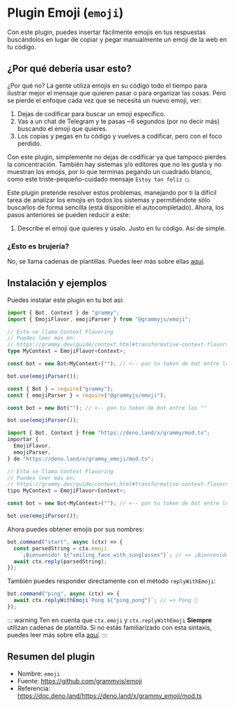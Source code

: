 # Plugin Emoji (`emoji`)

Con este plugin, puedes insertar fácilmente emojis en tus respuestas buscándolos en lugar de copiar y pegar manualmente un emoji de la web en tu código.

## ¿Por qué debería usar esto?

¿Por qué no? La gente utiliza emojis en su código todo el tiempo para ilustrar mejor el mensaje que quieren pasar o para organizar las cosas.
Pero se pierde el enfoque cada vez que se necesita un nuevo emoji, ver:

1. Dejas de codificar para buscar un emoji específico.
2. Vas a un chat de Telegram y te pasas ~6 segundos (por no decir más) buscando el emoji que quieres.
3. Los copias y pegas en tu código y vuelves a codificar, pero con el foco perdido.

Con este plugin, simplemente no dejas de codificar ya que tampoco pierdes la concentración.
También hay sistemas y/o editores que no les gusta y no muestran los emojis, por lo que terminas pegando un cuadrado blanco, como este triste-pequeño-cuidado mensaje `Estoy tan feliz □`.

Este plugin pretende resolver estos problemas, manejando por ti la difícil tarea de analizar los emojis en todos los sistemas y permitiéndote sólo buscarlos de forma sencilla (está disponible el autocompletado). Ahora, los pasos anteriores se pueden reducir a este:

1. Describe el emoji que quieres y úsalo. Justo en tu código. Así de simple.

### ¿Esto es brujería?

No, se llama cadenas de plantillas.
Puedes leer más sobre ellas [aquí](https://developer.mozilla.org/en-US/docs/Web/JavaScript/Reference/Template_literals).

## Instalación y ejemplos

Puedes instalar este plugin en tu bot así:

<CodeGroup>
  <CodeGroupItem title="TypeScript" active>

```ts
import { Bot, Context } de "grammy";
import { EmojiFlavor, emojiParser } from "@grammyjs/emoji";

// Esto se llama Context Flavoring
// Puedes leer más en:
// https://grammy.dev/guide/context.html#transformative-context-flavors
type MyContext = EmojiFlavor<Context>;

const bot = new Bot<MyContext>(""); // <-- pon tu token de bot entre los ""

bot.use(emojiParser());
```

</CodeGroupItem>
  <CodeGroupItem title="JavaScript">

```js
const { Bot } = require("grammy");
const { emojiParser } = require("@grammyjs/emoji");

const bot = new Bot(""); // <-- pon tu token de bot entre los ""

bot.use(emojiParser());
```

</CodeGroupItem>
  <CodeGroupItem title="Deno">

```ts
import { Bot, Context } from "https://deno.land/x/grammy/mod.ts";
importar {
  EmojiFlavor,
  emojiParser,
} de "https://deno.land/x/grammy_emoji/mod.ts";

// Esto se llama Context Flavoring
// Puedes leer más en:
// https://grammy.dev/guide/context.html#transformative-context-flavors
tipo MyContext = EmojiFlavor<Context>;

const bot = new Bot<MyContext>(""); // <-- pon tu token de bot entre los ""

bot.use(emojiParser());
```

</CodeGroupItem>
</CodeGroup>

Ahora puedes obtener emojis por sus nombres:

```js
bot.command("start", async (ctx) => {
  const parsedString = ctx.emoji
    `¡Bienvenido! ${"smiling_face_with_sunglasses"}`; // => ¡Bienvenido! 😎
  await ctx.reply(parsedString);
});
```

También puedes responder directamente con el método `replyWithEmoji`:

```js
bot.command("ping", async (ctx) => {
  await ctx.replyWithEmoji`Pong ${"ping_pong"}`; // => Pong 🏓
});
```

::: warning Ten en cuenta que
`ctx.emoji` y `ctx.replyWithEmoji` **Siempre** utilizan cadenas de plantilla.
Si no estás familiarizado con esta sintaxis, puedes leer más sobre ella [aquí](https://developer.mozilla.org/en-US/docs/Web/JavaScript/Reference/Template_literals).
:::

## Resumen del plugin

- Nombre: `emoji`
- Fuente: <https://github.com/grammyjs/emoji>
- Referencia: <https://doc.deno.land/https://deno.land/x/grammy_emoji/mod.ts>
